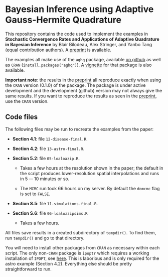 # Bayesian Inference using Adaptive Gauss-Hermite Quadrature

This repository contains the code used to implement the examples in **Stochastic Convergence Rates and Applications of Adaptive Quadrature in Bayesian Inference** by Blair Bilodeau, Alex Stringer, and Yanbo Tang (equal contribution authors). A [preprint](https://arxiv.org/abs/2102.06801) is available.

The examples all make use of the `aghq` package, available [on github](https://github.com/awstringer1/aghq) as well as `CRAN` (`install.packages("aghq")`). A [vignette](https://arxiv.org/abs/2101.04468) for that package is also available.

**Important note**: the results in the [preprint](https://arxiv.org/abs/2102.06801) all reproduce exactly when using the `CRAN` version (0.1.0) of the package. The package is under active development and the development (github) version may not always give the same results. If you want to reproduce the results as seen in the [preprint](https://arxiv.org/abs/2102.06801), use the `CRAN` version.

## Code files

The following files may be run to recreate the examples from the paper:

- **Section 4.1**: file `12-disease-final.R`.

- **Section 4.2**: file `13-astro-final.R`.

- **Section 5.2**: file `05-loaloazip.R`. 
  - Takes a few hours at the resolution shown in the paper; the default in the script
  produces lower-resolution spatial interpolations and runs in 5 -- 10 minutes or so.
  
  - The `MCMC` run took 66 hours on my server. By default the `domcmc` flag is set
  to `FALSE`.

- **Section S.5**: file `11-simulations-final.R`.

- **Section S.6**: file `06-loaloazipsims.R`
  - Takes a few hours.

All files save results in a created subdirectory of `tempdir()`. To find them,
run `tempdir()` and go to that directory.

You will need to install other packages from `CRAN` as necessary within each script.
The only non-`CRAN` package is `ipoptr` which requires a working installation of
`IPOPT`, see [here](https://coin-or.github.io/Ipopt/INSTALL.html). This is laborious
and is only required for the astro example (Section 4.2). Everything else should
be pretty straightforward to run.
